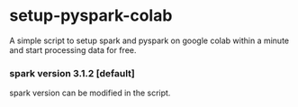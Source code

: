 # setup-pyspark-colab
A simple script to setup spark and pyspark on google colab within a minute and start processing data for free.

### spark version 3.1.2 [default]

spark version can be modified in the script. 
